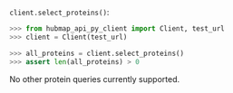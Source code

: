 `client.select_proteins()`:
```python
>>> from hubmap_api_py_client import Client, test_url
>>> client = Client(test_url)

>>> all_proteins = client.select_proteins()
>>> assert len(all_proteins) > 0

```

No other protein queries currently supported.
